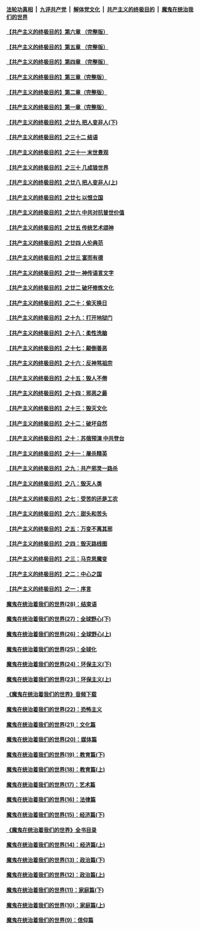 ####  [法轮功真相](../../../../basic/blob/master/README.md?t=04111701) &nbsp;|&nbsp; [九评共产党](../../../../9ping.md/blob/master/README.md?t=04111701) &nbsp;|&nbsp; [解体党文化](../../../../jtdwh.md/blob/master/README.md?t=04111701)  &nbsp;|&nbsp; [共产主义的终极目的](../../../../gczydzjmd.md/blob/master/README.md?t=04111701) &nbsp;|&nbsp; [魔鬼在统治我们的世界](../../../../mgztzwmdsj.md/blob/master/README.md?t=04111701) 

#### [【共产主义的终极目的】第六章 （完整版）](../pages/nsc422/n11428913.md?t=04111701) 

#### [【共产主义的终极目的】第五章 （完整版）](../pages/nsc422/n11428912.md?t=04111701) 

#### [【共产主义的终极目的】第四章 （完整版）](../pages/nsc422/n11428907.md?t=04111701) 

#### [【共产主义的终极目的】第三章（完整版）](../pages/nsc422/n11428848.md?t=04111701) 

#### [【共产主义的终极目的】第二章（完整版）](../pages/nsc422/n11428831.md?t=04111701) 

#### [【共产主义的终极目的】第一章（完整版）](../pages/nsc422/n11417651.md?t=04111701) 

#### [【共产主义的终极目的】之廿九 把人变非人(下)](../pages/nsc422/n11344140.md?t=04111701) 

#### [【共产主义的终极目的】之三十二 结语](../pages/nsc422/n11360535.md?t=04111701) 

#### [【共产主义的终极目的】之三十一 末世景观](../pages/nsc422/n11351129.md?t=04111701) 

#### [【共产主义的终极目的】之三十 几成狼世界](../pages/nsc422/n11348280.md?t=04111701) 

#### [【共产主义的终极目的】之廿八 把人变非人(上)](../pages/nsc422/n11340492.md?t=04111701) 

#### [【共产主义的终极目的】之廿七 以恨立国](../pages/nsc422/n11336944.md?t=04111701) 

#### [【共产主义的终极目的】之廿六 中共对抗普世价值](../pages/nsc422/n11324785.md?t=04111701) 

#### [【共产主义的终极目的】之廿五 传统艺术颂神](../pages/nsc422/n11296396.md?t=04111701) 

#### [【共产主义的终极目的】之廿四 人伦典范](../pages/nsc422/n11296397.md?t=04111701) 

#### [【共产主义的终极目的】之廿三 富而有德](../pages/nsc422/n11283598.md?t=04111701) 

#### [【共产主义的终极目的】之廿一 神传语言文字](../pages/nsc422/n11263265.md?t=04111701) 

#### [【共产主义的终极目的】之廿二 破坏修炼文化](../pages/nsc422/n11245728.md?t=04111701) 

#### [【共产主义的终极目的】之二十：偷天换日](../pages/nsc422/n11238846.md?t=04111701) 

#### [【共产主义的终极目的】之十九：打开地狱门](../pages/nsc422/n11206376.md?t=04111701) 

#### [【共产主义的终极目的】之十八：柔性洗脑](../pages/nsc422/n11199994.md?t=04111701) 

#### [【共产主义的终极目的】之十七：颠倒善恶](../pages/nsc422/n11179782.md?t=04111701) 

#### [【共产主义的终极目的】之十六：反神骂祖宗](../pages/nsc422/n11166798.md?t=04111701) 

#### [【共产主义的终极目的】之十五：毁人不倦](../pages/nsc422/n11166792.md?t=04111701) 

#### [【共产主义的终极目的】之十四：邪恶之最](../pages/nsc422/n11150249.md?t=04111701) 

#### [【共产主义的终极目的】之十三：毁灭文化](../pages/nsc422/n11135227.md?t=04111701) 

#### [【共产主义的终极目的】之十二：破坏自然](../pages/nsc422/n11135214.md?t=04111701) 

#### [【共产主义的终极目的】之十：苏俄预演 中共登台](../pages/nsc422/n11118424.md?t=04111701) 

#### [【共产主义的终极目的】之十一：屠杀精英](../pages/nsc422/n11118442.md?t=04111701) 

#### [【共产主义的终极目的】之九：共产邪灵一路杀](../pages/nsc422/n11114139.md?t=04111701) 

#### [【共产主义的终极目的】之八：毁灭人类](../pages/nsc422/n11108503.md?t=04111701) 

#### [【共产主义的终极目的】之七：受苦的还是工农](../pages/nsc422/n11101809.md?t=04111701) 

#### [【共产主义的终极目的】之六：甜头和苦头](../pages/nsc422/n11096971.md?t=04111701) 

#### [【共产主义的终极目的】之五：万变不离其邪](../pages/nsc422/n11091285.md?t=04111701) 

#### [【共产主义的终极目的】之四：毁灭路线图](../pages/nsc422/n11086284.md?t=04111701) 

#### [【共产主义的终极目的】之三：马克思魔变](../pages/nsc422/n11061941.md?t=04111701) 

#### [【共产主义的终极目的】之二：中心之国](../pages/nsc422/n11047728.md?t=04111701) 

#### [【共产主义的终极目的】之一：序言](../pages/nsc422/n11086077.md?t=04111701) 

#### [魔鬼在统治着我们的世界(28)：结束语](../pages/nsc422/n10936246.md?t=04111701) 

#### [魔鬼在统治着我们的世界(27)：全球野心(下)](../pages/nsc422/n10928319.md?t=04111701) 

#### [魔鬼在统治着我们的世界(26)：全球野心(上)](../pages/nsc422/n10900318.md?t=04111701) 

#### [魔鬼在统治着我们的世界(25)：全球化](../pages/nsc422/n10788205.md?t=04111701) 

#### [魔鬼在统治着我们的世界(24)：环保主义(下)](../pages/nsc422/n10695307.md?t=04111701) 

#### [魔鬼在统治着我们的世界(23)：环保主义(上)](../pages/nsc422/n10688613.md?t=04111701) 

#### [《魔鬼在统治着我们的世界》音频下载](../pages/nsc422/n10635553.md?t=04111701) 

#### [魔鬼在统治着我们的世界(22)：恐怖主义](../pages/nsc422/n10614727.md?t=04111701) 

#### [魔鬼在统治着我们的世界(21)：文化篇](../pages/nsc422/n10597706.md?t=04111701) 

#### [魔鬼在统治着我们的世界(20)：媒体篇](../pages/nsc422/n10586579.md?t=04111701) 

#### [魔鬼在统治着我们的世界(19)：教育篇(下)](../pages/nsc422/n10564808.md?t=04111701) 

#### [魔鬼在统治着我们的世界(18)：教育篇(上)](../pages/nsc422/n10526970.md?t=04111701) 

#### [魔鬼在统治着我们的世界(17)：艺术篇](../pages/nsc422/n10499093.md?t=04111701) 

#### [魔鬼在统治着我们的世界(16)：法律篇](../pages/nsc422/n10485969.md?t=04111701) 

#### [魔鬼在统治着我们的世界(15)：经济篇(下)](../pages/nsc422/n10469975.md?t=04111701) 

#### [《魔鬼在统治着我们的世界》全书目录](../pages/nsc422/n10464261.md?t=04111701) 

#### [魔鬼在统治着我们的世界(14)：经济篇(上)](../pages/nsc422/n10457370.md?t=04111701) 

#### [魔鬼在统治着我们的世界(13)：政治篇(下)](../pages/nsc422/n10448270.md?t=04111701) 

#### [魔鬼在统治着我们的世界(12)：政治篇(上)](../pages/nsc422/n10444576.md?t=04111701) 

#### [魔鬼在统治着我们的世界(11)：家庭篇(下)](../pages/nsc422/n10440961.md?t=04111701) 

#### [魔鬼在统治着我们的世界(10)：家庭篇(上)](../pages/nsc422/n10435448.md?t=04111701) 

#### [魔鬼在统治着我们的世界(9)：信仰篇](../pages/nsc422/n10432159.md?t=04111701) 

